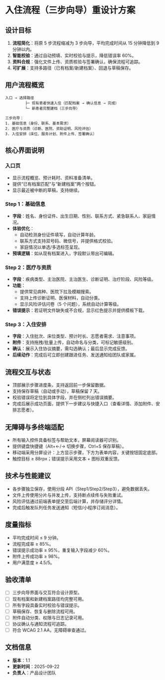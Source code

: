 ﻿# 入住流程（三步向导）重设计方案

## 设计目标

1. **流程简化**：将原 5 步流程缩减为 3 步向导，平均完成时间从 15 分钟降低到 9 分钟以内。
2. **智能校验**：通过自动预填、实时校验与提示，降低错误率 60%。
3. **资料合规**：强化文件上传、资质核验与签署确认，确保流程可追踪。
4. **可扩展**：支持多路径（已有档案/新建档案）、回退与草稿保存。

## 用户流程概览

```
入口 → 选择路径
         ├─ 现有患者快速入住（匹配档案 → 确认信息 → 完成）
         └─ 新患者完整建档（三步向导）

三步向导：
1. 基础信息（身份、联系、基本需求）
2. 医疗与资质（诊断、医院、资助证明、风险评估）
3. 入住安排（床位、服务计划、附件上传、签署确认）
```

## 核心界面说明

### 入口页

- 显示流程概览、预计耗时、资料准备清单。
- 提供“已有档案匹配”与“新建档案”两个按钮。
- 显示最近被中断的草稿，支持继续。

### Step 1：基础信息

- **字段**：姓名、身份证件、出生日期、性别、联系方式、紧急联系人、家庭情况。
- **体验优化**：
  - 自动检测身份证件填写，自动计算年龄。
  - 联系方式支持双号码、微信号，并提供格式校验。
  - 家庭情况以单选/多选标签呈现。
- **预填逻辑**：如从现有档案进入，字段默认带出可编辑。

### Step 2：医疗与资质

- **字段**：疾病类型、主治医院、主治医生、诊断证明、治疗阶段、风险等级。
- **功能**：
  - 提供常见病种、医院下拉及模糊搜索。
  - 支持上传诊断证明、医保材料，自动分类。
  - 显示风险评估问卷（5 个问题），系统自动计算等级。
- **错误提示**：若证明文件缺失或不合规，显示红色提示并提供模板下载。

### Step 3：入住安排

- **字段**：入住批次、床位类型、预计时长、志愿者需求、注意事项。
- **附件**：支持拖拽/批量上传，自动命名与分类，可标记敏感级别。
- **确认**：展示入住协议摘要，需勾选确认；最后显示完成反馈。
- **后续动作**：完成后可立即创建跟进任务、发送通知给团队或家属。

## 流程交互与状态

- 顶部展示步骤进度条，支持返回前一步保留数据。
- 支持保存草稿（自动或手动），草稿保留 7 天。
- 校验错误将定位到具体字段，并在侧栏列出错误摘要。
- 完成后展示成功页面，提供下一步建议与快捷入口（查看详情、添加附件、安排志愿者）。

## 无障碍与多终端适配

- 所有输入控件具备标签与帮助文本，屏幕阅读器可识别。
- 提供键盘快捷键（Alt+←/→ 切换步骤，Ctrl+S 保存草稿）。
- 移动端采用分屏设计：上方显示步骤，下方为表单内容，关键按钮固定底部。
- 触控目标 ≥ 88rpx；错误提示采用文本 + 图标双重反馈。

## 技术与性能建议

- 各步骤独立保存，使用分段 API（Step1/Step2/Step3），避免数据丢失。
- 文件上传使用分片与并发上传，支持断点续传与失败重试。
- 风险评估通过前端表单提交至后端计算，并存储评分详情。
- 完成后触发队列任务发送通知（短信/小程序订阅消息）。

## 度量指标

- 平均完成时间 ≤ 9 分钟。
- 流程完成率 ≥ 85%。
- 错误提示成功率 ≥ 95%，重复输入字段减少 60%。
- 附件上传成功率 ≥ 98%。
- 用户满意度 ≥ 4.5/5。

## 验收清单

- [ ] 三步向导界面与交互符合设计原型。
- [ ] 现有档案和新建档案路径均完整可用。
- [ ] 所有字段具备实时校验与错误提示。
- [ ] 草稿保存、恢复与删除流程可用。
- [ ] 附件自动分类、权限与日志记录可用。
- [ ] 协议确认与通知流程可追踪。
- [ ] 符合 WCAG 2.1 AA，无障碍审查通过。

## 文档信息

- **版本**：1.1
- **更新时间**：2025-09-22
- **负责人**：产品设计团队
